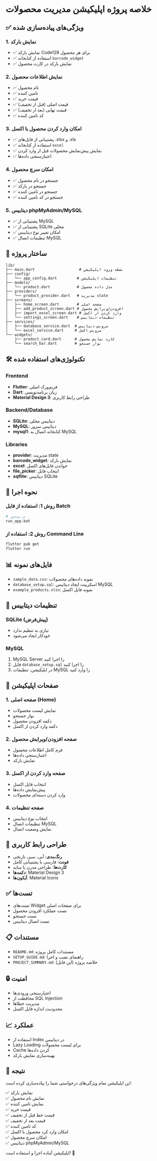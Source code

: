 # خلاصه پروژه اپلیکیشن مدیریت محصولات

## ✅ ویژگی‌های پیاده‌سازی شده

### 1. نمایش بارکد
- ✅ نمایش بارکد Code128 برای هر محصول
- ✅ استفاده از کتابخانه `barcode_widget`
- ✅ نمایش بارکد در کارت محصول

### 2. نمایش اطلاعات محصول
- ✅ نام محصول
- ✅ تامین کننده
- ✅ قیمت خرید
- ✅ قیمت اصلی (قبل از تخفیف)
- ✅ قیمت نهایی (بعد از تخفیف)
- ✅ کد تامین کننده

### 3. امکان وارد کردن محصول با اکسل
- ✅ پشتیبانی از فایل‌های .xlsx و .xls
- ✅ استفاده از کتابخانه `excel`
- ✅ نمایش پیش‌نمایش محصولات قبل از وارد کردن
- ✅ اعتبارسنجی داده‌ها

### 4. امکان سرچ محصول
- ✅ جستجو در نام محصول
- ✅ جستجو در بارکد
- ✅ جستجو در تامین کننده
- ✅ جستجو در کد تامین کننده

### 5. دیتابیس phpMyAdmin/MySQL
- ✅ پشتیبانی از MySQL
- ✅ پشتیبانی از SQLite محلی
- ✅ امکان تغییر نوع دیتابیس
- ✅ تنظیمات اتصال MySQL

## 📁 ساختار پروژه

```
lib/
├── main.dart                    # نقطه ورود اپلیکیشن
├── config/
│   └── app_config.dart         # تنظیمات اپلیکیشن
├── models/
│   └── product.dart            # مدل داده محصول
├── providers/
│   └── product_provider.dart   # مدیریت state
├── screens/
│   ├── home_screen.dart        # صفحه اصلی
│   ├── add_product_screen.dart # افزودن/ویرایش محصول
│   ├── import_excel_screen.dart # وارد کردن از اکسل
│   └── settings_screen.dart    # تنظیمات دیتابیس
├── services/
│   ├── database_service.dart  # سرویس دیتابیس
│   └── excel_service.dart     # سرویس اکسل
└── widgets/
    ├── product_card.dart      # کارت نمایش محصول
    └── search_bar.dart        # نوار جستجو
```

## 🛠️ تکنولوژی‌های استفاده شده

### Frontend
- **Flutter**: فریم‌ورک اصلی
- **Dart**: زبان برنامه‌نویسی
- **Material Design 3**: طراحی رابط کاربری

### Backend/Database
- **SQLite**: دیتابیس محلی
- **MySQL**: دیتابیس سرور
- **mysql1**: کتابخانه اتصال به MySQL

### Libraries
- **provider**: مدیریت state
- **barcode_widget**: نمایش بارکد
- **excel**: خواندن فایل‌های اکسل
- **file_picker**: انتخاب فایل
- **sqflite**: دیتابیس SQLite

## 🚀 نحوه اجرا

### روش 1: استفاده از فایل Batch
```bash
# در ویندوز
run_app.bat
```

### روش 2: استفاده از Command Line
```bash
flutter pub get
flutter run
```

## 📊 فایل‌های نمونه

- `sample_data.csv`: نمونه داده‌های محصولات
- `database_setup.sql`: اسکریپت ایجاد دیتابیس MySQL
- `example_products.xlsx`: نمونه فایل اکسل

## 🔧 تنظیمات دیتابیس

### SQLite (پیش‌فرض)
- نیازی به تنظیم ندارد
- خودکار ایجاد می‌شود

### MySQL
1. MySQL Server را اجرا کنید
2. فایل `database_setup.sql` را اجرا کنید
3. در اپلیکیشن، تنظیمات MySQL را وارد کنید

## 📱 صفحات اپلیکیشن

### 1. صفحه اصلی (Home)
- نمایش لیست محصولات
- نوار جستجو
- دکمه افزودن محصول
- دکمه وارد کردن از اکسل

### 2. صفحه افزودن/ویرایش محصول
- فرم کامل اطلاعات محصول
- اعتبارسنجی داده‌ها
- نمایش بارکد

### 3. صفحه وارد کردن از اکسل
- انتخاب فایل اکسل
- پیش‌نمایش داده‌ها
- وارد کردن دسته‌ای محصولات

### 4. صفحه تنظیمات
- انتخاب نوع دیتابیس
- تنظیمات اتصال MySQL
- نمایش وضعیت اتصال

## 🎨 طراحی رابط کاربری

- **رنگ‌بندی**: آبی، سبز، نارنجی
- **فونت**: فارسی با پشتیبانی کامل
- **کارت‌ها**: طراحی مدرن با سایه
- **دکمه‌ها**: Material Design 3
- **آیکون‌ها**: Material Icons

## ✅ تست‌ها

- تست‌های Widget برای صفحات اصلی
- تست عملکرد افزودن محصول
- تست جستجو
- تست اتصال دیتابیس

## 📋 مستندات

- `README.md`: مستندات کامل پروژه
- `SETUP_GUIDE.md`: راهنمای نصب و اجرا
- `PROJECT_SUMMARY.md`: خلاصه پروژه (این فایل)

## 🔒 امنیت

- اعتبارسنجی ورودی‌ها
- محافظت از SQL Injection
- مدیریت خطاها
- محدودیت اندازه فایل اکسل

## 📈 عملکرد

- استفاده از Index در دیتابیس
- Lazy Loading برای لیست محصولات
- Cache کردن داده‌ها
- بهینه‌سازی نمایش بارکد

## 🎯 نتیجه

این اپلیکیشن تمام ویژگی‌های درخواستی شما را پیاده‌سازی کرده است:

✅ نمایش بارکد  
✅ نمایش نام محصول  
✅ نمایش تامین کننده  
✅ قیمت خرید  
✅ قیمت خط قبل از تخفیف  
✅ قیمت بعد از تخفیف  
✅ کد تامین کننده  
✅ امکان وارد کرد محصول با اکسل  
✅ امکان سرچ محصول  
✅ دیتابیس phpMyAdmin/MySQL  

اپلیکیشن آماده اجرا و استفاده است! 🚀
